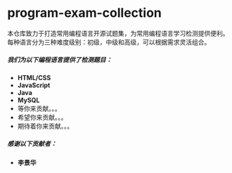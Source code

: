 # program-exam-collection
本仓库致力于打造常用编程语言开源试题集，为常用编程语言学习检测提供便利。每种语言分为三种难度级别：初级，中级和高级，可以根据需求灵活组合。

##### 我们为以下编程语言提供了检测题目：

* **HTML/CSS**
* **JavaScript**
* **Java**
* **MySQL**
* 等你来贡献。。。
* 希望你来贡献。。。
* 期待着你来贡献。。。



##### 感谢以下贡献者：

* **李景华**

